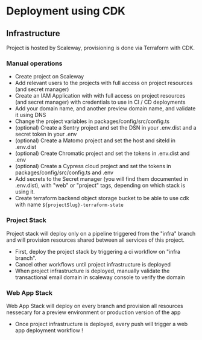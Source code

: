 # Deployment using CDK

## Infrastructure

Project is hosted by Scaleway, provisioning is done via Terraform with CDK.

### Manual operations

- Create project on Scaleway
- Add relevant users to the projects with full access on project resources (and secret manager)
- Create an IAM Application with with full access on project resources (and secret manager) with credentials to use in CI / CD deployments
- Add your domain name, and another preview domain name, and validate it using DNS
- Change the project variables in packages/config/src/config.ts
- (optional) Create a Sentry project and set the DSN in your .env.dist and a secret token in your .env
- (optional) Create a Matomo project and set the host and siteId in .env.dist 
- (optional) Create Chromatic project and set the tokens in .env.dist and .env
- (optional) Create a Cypress cloud project and set the tokens in packages/config/src/config.ts and .env
- Add secrets to the Secret manager (you will find them documented in .env.dist), with "web" or "project" tags, depending on which stack is using it.
- Create terraform backend object storage bucket to be able to use cdk with name `${projectSlug}-terraform-state`

### Project Stack

Project stack will deploy only on a pipeline triggered from the "infra" branch and will provision resources shared between all services of this project.

- First, deploy the project stack by triggering a ci workflow on "infra branch".
- Cancel other workflows until project infrastructure is deployed
- When project infrastructure is deployed, manually validate the transactional email domain in scaleway console to verify the domain

### Web App Stack

Web App Stack will deploy on every branch and provision all resources nessecary for a preview environment or production version of the app

- Once project infrastructure is deployed, every push will trigger a web app deployment workflow !
